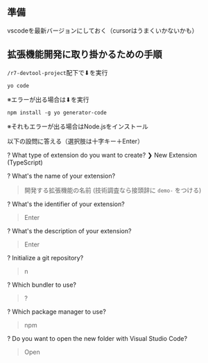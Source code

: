 ## 準備

vscodeを最新バージョンにしておく（cursorはうまくいかないかも）

## 拡張機能開発に取り掛かるための手順

`/r7-devtool-project`配下で⬇︎を実行

```
yo code
```

※エラーが出る場合は⬇︎を実行
```
npm install -g yo generator-code
```

※それもエラーが出る場合はNode.jsをインストール

以下の設問に答える（選択肢は十字キー＋Enter）

? What type of extension do you want to create?
❯ New Extension (TypeScript)

? What's the name of your extension?
> 開発する拡張機能の名前 (技術調査なら接頭辞に `demo-` をつける)

? What's the identifier of your extension?
> Enter

? What's the description of your extension?
> Enter

? Initialize a git repository?
> n

? Which bundler to use?
> ?

? Which package manager to use?
> npm

? Do you want to open the new folder with Visual Studio Code?
> Open
